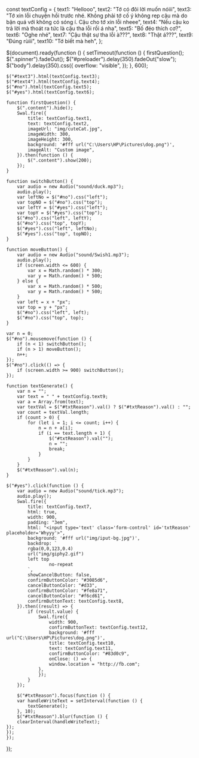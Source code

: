 const textConfig = {
    text1: "Hellooo",
    text2: "Tớ có đôi lời muốn nóiii",
    text3: "Tớ xin lỗi chuyện hồi trước nhé. Không phải tớ cố ý không rep cậu mà do bận quá với không có sóng í. Cậu cho tớ xin lỗi nheee",
    text4: "Nếu cậu ko trả lời mà thoát ra tức là cậu tha lỗi rồi á nha",
    text5: "Bố đéo thích cơ?",
    text6: "Oghe nhé",
    text7: "Cậu thật sự tha lỗi à???",
    text8: "Thật á???",
    text9: "Đúng rùiii",
    text10: "Tớ biết mà heh",
};

$(document).ready(function () {
    setTimeout(function () {
        firstQuestion();
        $(".spinner").fadeOut();
        $("#preloader").delay(350).fadeOut("slow");
        $("body").delay(350).css({
        overflow: "visible",
    });
    }, 600);

    $("#text3").html(textConfig.text3);
    $("#text4").html(textConfig.text4);
    $("#no").html(textConfig.text5);
    $("#yes").html(textConfig.text6);

    function firstQuestion() {
        $(".content").hide();
        Swal.fire({
            title: textConfig.text1,
            text: textConfig.text2,
            imageUrl: "img/cuteCat.jpg",
            imageWidth: 300,
            imageHeight: 300,
            background: '#fff url("C:\Users\HP\Pictures\dog.png")',
            imageAlt: "Custom image",
        }).then(function () {
            $(".content").show(200);
        });
    }

    function switchButton() {
        var audio = new Audio("sound/duck.mp3");
        audio.play();
        var leftNo = $("#no").css("left");
        var topNO = $("#no").css("top");
        var leftY = $("#yes").css("left");
        var topY = $("#yes").css("top");
        $("#no").css("left", leftY);
        $("#no").css("top", topY);
        $("#yes").css("left", leftNo);
        $("#yes").css("top", topNO);
    }

    function moveButton() {
        var audio = new Audio("sound/Swish1.mp3");
        audio.play();
        if (screen.width <= 600) {
            var x = Math.random() * 300;
            var y = Math.random() * 500;
        } else {
            var x = Math.random() * 500;
            var y = Math.random() * 500;
        }
        var left = x + "px";
        var top = y + "px";
        $("#no").css("left", left);
        $("#no").css("top", top);
    }

    var n = 0;
    $("#no").mousemove(function () {
        if (n < 1) switchButton();
        if (n > 1) moveButton();
        n++;
    });
    $("#no").click(() => {
        if (screen.width >= 900) switchButton();
    });

    function textGenerate() {
        var n = "";
        var text = " " + textConfig.text9;
        var a = Array.from(text);
        var textVal = $("#txtReason").val() ? $("#txtReason").val() : "";
        var count = textVal.length;
        if (count > 0) {
            for (let i = 1; i <= count; i++) {
                n = n + a[i];
                if (i == text.length + 1) {
                    $("#txtReason").val("");
                    n = "";
                    break;
                }
            }
        }
        $("#txtReason").val(n);
    }

    $("#yes").click(function () {
        var audio = new Audio("sound/tick.mp3");
        audio.play();
        Swal.fire({
            title: textConfig.text7,
            html: true,
            width: 900,
            padding: "3em",
            html: "<input type='text' class='form-control' id='txtReason'  placeholder='Whyyy'>",
            background: '#fff url("img/iput-bg.jpg")',
            backdrop: `
            rgba(0,0,123,0.4)
            url("img/giphy2.gif")
            left top
                    no-repeat
            `,
            showCancelButton: false,
            confirmButtonColor: "#3085d6",
            cancelButtonColor: "#d33",
            confirmButtonColor: "#fe8a71",
            cancelButtonColor: "#f6cd61",
            confirmButtonText: textConfig.text8,
        }).then((result) => {
            if (result.value) {
                Swal.fire({
                    width: 900,
                    confirmButtonText: textConfig.text12,
                    background: '#fff url("C:\Users\HP\Pictures\dog.png")',
                    title: textConfig.text10,
                    text: textConfig.text11,
                    confirmButtonColor: "#83d0c9",
                    onClose: () => {
                    window.location = "http://fb.com";
                },
                });
            }
        });

        $("#txtReason").focus(function () {
        var handleWriteText = setInterval(function () {
            textGenerate();
        }, 10);
        $("#txtReason").blur(function () {
        clearInterval(handleWriteText);
    });
    });
    });
});
